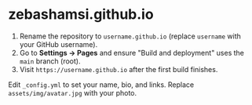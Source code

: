 # zebashamsi.github.io
1. Rename the repository to `username.github.io` (replace `username` with your GitHub username).
2. Go to **Settings → Pages** and ensure "Build and deployment" uses the `main` branch (root).
3. Visit `https://username.github.io` after the first build finishes.

Edit `_config.yml` to set your name, bio, and links. Replace `assets/img/avatar.jpg` with your photo.
